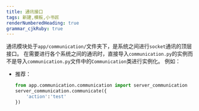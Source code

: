 ```yaml
---
title: 通讯接口
tags: 新建,模板,小书匠
renderNumberedHeading: true
grammar_cjkRuby: true
---
```



通讯模块处于`app/communication/`文件夹下，是系统之间进行`socket`通讯的顶层接口。
在需要进行各个系统之间的通讯时，直接导入`communication.py`的实例而不是导入`communication.py`文件中的`Communication`类进行实例化。
例如：
- 推荐：
	``` python
	from app.communication.communication import server_communication
	server_communication.communicate({
		'action':'test'
	})
	```